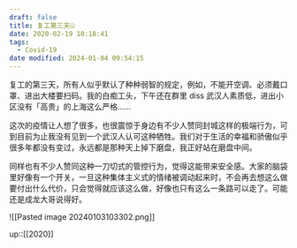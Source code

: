 ```yaml
---
draft: false
title: 复工第三天🤐
date: 2020-02-19 10:18:41
tags:
  - Covid-19
date modified: 2024-01-04 09:54:15
---
```


复工的第三天，所有人似乎默认了种种弱智的规定，例如，不能开空调、必须戴口罩、进出大楼要扫码。我的白痴工头，下午还在群里 diss 武汉人素质低，进出小区没有「高贵」的上海这么严格……
<!-- more -->

这次的疫情让人想了很多，也很震惊于身边有不少人赞同封城这样的极端行为，可到目前为止我没有见到一个武汉人认可这种牺牲。我们对于生活的幸福和骄傲似乎很多年都没有变过，永远都是那种天上掉下磨盘，我正好站在磨盘中间。

同样也有不少人赞同这种一刀切式的管控行为，觉得这能带来安全感。大家的脑袋里好像有一个开关，一旦这种集体主义式的情绪被调动起来时，不会再去想这么做要付出什么代价，只会觉得就应该这么做，好像也只有这么一条路可以走了。可能还是成龙大哥说得好。

![[Pasted image 20240103103302.png]]

up::[[2020]]